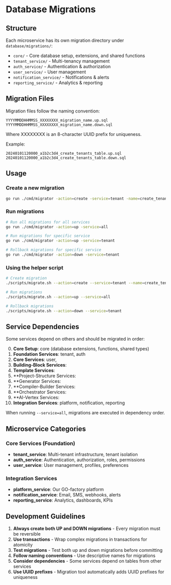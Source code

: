 # Database Migrations

## Structure

Each microservice has its own migration directory under `database/migrations/`:

- `core/` - Core database setup, extensions, and shared functions
- `tenant_service/` - Multi-tenancy management
- `auth_service/` - Authentication & authorization  
- `user_service/` - User management
- `notification_service/` - Notifications & alerts
- `reporting_service/` - Analytics & reporting

## Migration Files

Migration files follow the naming convention:
```
YYYYMMDDHHMMSS_XXXXXXXX_migration_name.up.sql
YYYYMMDDHHMMSS_XXXXXXXX_migration_name.down.sql
```

Where XXXXXXXX is an 8-character UUID prefix for uniqueness.

Example:
```
20240101120000_a1b2c3d4_create_tenants_table.up.sql
20240101120000_a1b2c3d4_create_tenants_table.down.sql
```

## Usage

### Create a new migration
```bash
go run ./cmd/migrator -action=create -service=tenant -name=create_tenants_table
```

### Run migrations
```bash
# Run all migrations for all services
go run ./cmd/migrator -action=up -service=all

# Run migrations for specific service
go run ./cmd/migrator -action=up -service=tenant

# Rollback migrations for specific service
go run ./cmd/migrator -action=down -service=tenant
```

### Using the helper script
```bash
# Create migration
./scripts/migrate.sh --action=create --service=tenant --name=create_tenants_table

# Run migrations
./scripts/migrate.sh --action=up --service=all

# Rollback migrations
./scripts/migrate.sh --action=down --service=tenant
```

## Service Dependencies

Some services depend on others and should be migrated in order:

0. **Core Setup**: core (database extensions, functions, shared types)
1. **Foundation Services**: tenant, auth
2. **Core Services**: user,
3. **Building-Block Services**: 
4. **Template Services**:
5. **Project-Structure Services:
6. **Generator Services:
7. **Compiler-Builder Services:
8. **Orchestrator Services:
9. **AI-Vertex Services:
10. **Integration Services**: platform, notification, reporting

When running `--service=all`, migrations are executed in dependency order.

## Microservice Categories

### Core Services (Foundation)
- **tenant_service**: Multi-tenant infrastructure, tenant isolation
- **auth_service**: Authentication, authorization, roles, permissions
- **user_service**: User management, profiles, preferences

### Integration Services
- **platform_service**: Our GO-factory platform
- **notification_service**: Email, SMS, webhooks, alerts
- **reporting_service**: Analytics, dashboards, KPIs

## Development Guidelines

1. **Always create both UP and DOWN migrations** - Every migration must be reversible
2. **Use transactions** - Wrap complex migrations in transactions for atomicity
3. **Test migrations** - Test both up and down migrations before committing
4. **Follow naming conventions** - Use descriptive names for migrations
5. **Consider dependencies** - Some services depend on tables from other services
6. **Use UUID prefixes** - Migration tool automatically adds UUID prefixes for uniqueness
